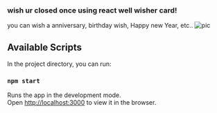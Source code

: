 ### wish ur closed once using react well wisher card! ###
you can wish a anniversary, birthday wish, Happy new Year, etc..
![pic](https://user-images.githubusercontent.com/50996696/98279087-81b0e300-1fbf-11eb-975f-46b418d73459.png)
## Available Scripts

In the project directory, you can run:

### `npm start`

Runs the app in the development mode.\
Open [http://localhost:3000](http://localhost:3000) to view it in the browser.


